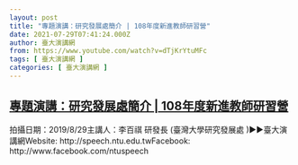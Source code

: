 ```yaml
---
layout: post
title: "專題演講：研究發展處簡介 | 108年度新進教師研習營"
date: 2021-07-29T07:41:24.000Z
author: 臺大演講網
from: https://www.youtube.com/watch?v=dTjKrYtuMFc
tags: [ 臺大演講網 ]
categories: [ 臺大演講網 ]
---
```

<!--1627544484000-->
[專題演講：研究發展處簡介 | 108年度新進教師研習營](https://www.youtube.com/watch?v=dTjKrYtuMFc)
------

<div>
拍攝日期：2019/8/29主講人：李百祺 研發長 (臺灣大學研究發展處 )►►臺大演講網Website: http://speech.ntu.edu.twFacebook: http://www.facebook.com/ntuspeech
</div>
